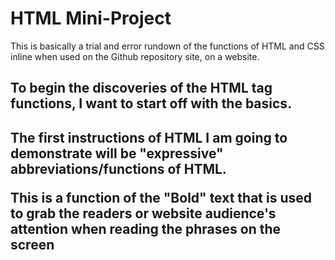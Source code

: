 <!DOCTYPE html>
<html>
<head>
<link rel="stylesheet" href="mystyle.css">
</head>
<body>

<h1>HTML Mini-Project</h1>
<p>This is basically a trial and error rundown of the functions of HTML and CSS inline when used on the Github repository site, on a website.</p>

<h2>To begin the discoveries of the HTML tag functions, I want to start off with the basics.<h2>
<p>The first instructions of HTML I am going to demonstrate will be "expressive" abbreviations/functions of HTML.<p>

<b>This is a function of the "Bold" text that is used to grab the readers or website audience's attention when reading the phrases on the screen</b>